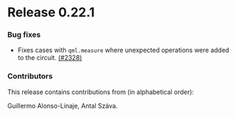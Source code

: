 
# Release 0.22.1

<h3>Bug fixes</h3>

* Fixes cases with `qml.measure` where unexpected operations were added to the
  circuit.
  [(#2328)](https://github.com/PennyLaneAI/pennylane/pull/2328)

<h3>Contributors</h3>

This release contains contributions from (in alphabetical order):

Guillermo Alonso-Linaje, Antal Száva.
